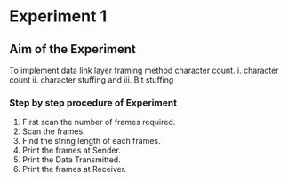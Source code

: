 # Experiment 1

## Aim of the Experiment
  To implement data link layer framing method character count. 
  i. character count ii. character stuffing and iii. Bit stuffing
  
### Step by step procedure of Experiment
1. First scan the number of frames required.
2. Scan the frames.
3. Find the string length of each frames.
4. Print the frames at Sender.
5. Print the Data Transmitted.
6. Print the frames at Receiver.
